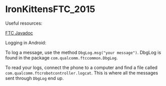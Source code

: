 # IronKittensFTC_2015

Useful resources:

[FTC Javadoc](http://mhsrobotics.peoplepluscomputers.com/assets/docs/ftc/app/doc/javadoc/index-single_page.html)

Logging in Android:

To log a message, use the method `DbgLog.msg("your message")`. DbgLog is found in the package `com.qualcomm.ftccommon.DbgLog`.

To read your logs, connect the phone to a computer and find a file called `com.qualcomm.ftcrobotcontroller.logcat`. This is where all the messages sent through `DbgLog` end up. 